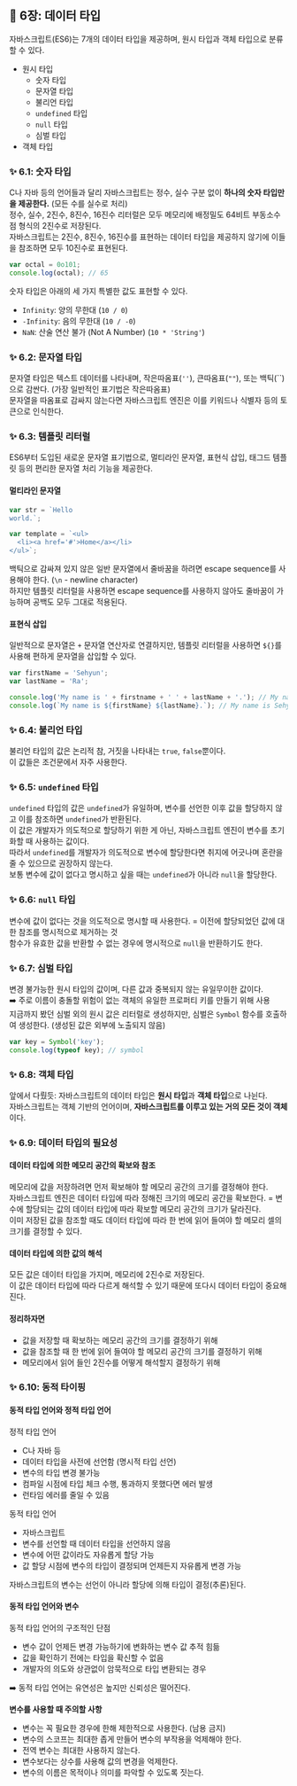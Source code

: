 ## 📔 6장: 데이터 타입

자바스크립트(ES6)는 7개의 데이터 타입을 제공하며, 원시 타입과 객체 타입으로 분류할 수 있다.

- 원시 타입
  - 숫자 타입
  - 문자열 타입
  - 불리언 타입
  - `undefined` 타입
  - `null` 타입
  - 심벌 타입
- 객체 타입

### ✨ 6.1: 숫자 타입

C나 자바 등의 언어들과 달리 자바스크립트는 정수, 실수 구분 없이 **하나의 숫자 타입만을 제공한다.** (모든 수를 실수로 처리)  
정수, 실수, 2진수, 8진수, 16진수 리터럴은 모두 메모리에 배정밀도 64비트 부동소수점 형식의 2진수로 저장된다.  
자바스크립트는 2진수, 8진수, 16진수를 표현하는 데이터 타입을 제공하지 않기에 이들을 참조하면 모두 10진수로 표현된다.

```javascript
var octal = 0o101;
console.log(octal); // 65
```

숫자 타입은 아래의 세 가지 특별한 값도 표현할 수 있다.

- `Infinity`: 양의 무한대 (`10 / 0`)
- `-Infinity`: 음의 무한대 (`10 / -0`)
- `NaN`: 산술 연산 불가 (Not A Number) (`10 * 'String'`)

### ✨ 6.2: 문자열 타입

문자열 타입은 텍스트 데이터를 나타내며, 작은따옴표(`''`), 큰따옴표(`""`), 또는 백틱(``)으로 감싼다. (가장 일반적인 표기법은 작은따옴표)  
문자열을 따옴표로 감싸지 않는다면 자바스크립트 엔진은 이를 키워드나 식별자 등의 토큰으로 인식한다.

### ✨ 6.3: 템플릿 리터럴

ES6부터 도입된 새로운 문자열 표기법으로, 멀티라인 문자열, 표현식 삽입, 태그드 템플릿 등의 편리한 문자열 처리 기능을 제공한다.

#### 멀티라인 문자열

```javascript
var str = `Hello
world.`;

var template = `<ul>
  <li><a href='#'>Home</a></li>
</ul>`;
```

백틱으로 감싸져 있지 않은 일반 문자열에서 줄바꿈을 하려면 escape sequence를 사용해야 한다. (`\n` - newline character)  
하지만 템플릿 리터럴을 사용하면 escape sequence를 사용하지 않아도 줄바꿈이 가능하며 공백도 모두 그대로 적용된다.

#### 표현식 삽입

일반적으로 문자열은 `+` 문자열 연산자로 연결하지만, 템플릿 리터럴을 사용하면 `${}`를 사용해 편하게 문자열을 삽입할 수 있다.

```javascript
var firstName = 'Sehyun';
var lastName = 'Ra';

console.log('My name is ' + firstname + ' ' + lastName + '.'); // My name is Sehyun Ra.
console.log(`My name is ${firstName} ${lastName}.`); // My name is Sehyun Ra.
```

### ✨ 6.4: 불리언 타입

불리언 타입의 값은 논리적 참, 거짓을 나타내는 `true`, `false`뿐이다.  
이 값들은 조건문에서 자주 사용한다.

### ✨ 6.5: `undefined` 타입

`undefined` 타입의 값은 `undefined`가 유일하며, 변수를 선언한 이후 값을 할당하지 않고 이를 참조하면 `undefined`가 반환된다.  
이 값은 개발자가 의도적으로 할당하기 위한 게 아닌, 자바스크립트 엔진이 변수를 초기화할 때 사용하는 값이다.  
따라서 `undefined`를 개발자가 의도적으로 변수에 할당한다면 취지에 어긋나며 혼란을 줄 수 있으므로 권장하지 않는다.  
보통 변수에 값이 없다고 명시하고 싶을 때는 `undefined`가 아니라 `null`을 할당한다.

### ✨ 6.6: `null` 타입

변수에 값이 없다는 것을 의도적으로 명시할 때 사용한다. = 이전에 할당되었던 값에 대한 참조를 명시적으로 제거하는 것  
함수가 유효한 값을 반환할 수 없는 경우에 명시적으로 `null`을 반환하기도 한다.

### ✨ 6.7: 심벌 타입

변경 불가능한 원시 타입의 값이며, 다른 값과 중복되지 않는 유일무이한 값이다.  
➡️ 주로 이름이 충돌할 위험이 없는 객체의 유일한 프로퍼티 키를 만들기 위해 사용  
지금까지 봤던 심벌 외의 원시 값은 리터럴로 생성하지만, 심벌은 `Symbol` 함수를 호출하여 생성한다. (생성된 값은 외부에 노출되지 않음)

```javascript
var key = Symbol('key');
console.log(typeof key); // symbol
```

### ✨ 6.8: 객체 타입

앞에서 다뤘듯: 자바스크립트의 데이터 타입은 **원시 타입**과 **객체 타입**으로 나뉜다.  
자바스크립트는 객체 기반의 언어이며, **자바스크립트를 이루고 있는 거의 모든 것이 객체**이다.

### ✨ 6.9: 데이터 타입의 필요성

#### 데이터 타입에 의한 메모리 공간의 확보와 참조

메모리에 값을 저장하려면 먼저 확보해야 할 메모리 공간의 크기를 결정해야 한다.  
자바스크립트 엔진은 데이터 타입에 따라 정해진 크기의 메모리 공간을 확보한다. = 변수에 할당되는 값의 데이터 타입에 따라 확보할 메모리 공간의 크기가 달라진다.  
이미 저장된 값을 참조할 때도 데이터 타입에 따라 한 번에 읽어 들여야 할 메모리 셀의 크기를 결정할 수 있다.

#### 데이터 타입에 의한 값의 해석

모든 값은 데이터 타입을 가지며, 메모리에 2진수로 저장된다.  
이 값은 데이터 타입에 따라 다르게 해석할 수 있기 때문에 또다시 데이터 타입이 중요해진다.

#### 정리하자면

- 값을 저장할 때 확보하는 메모리 공간의 크기를 결정하기 위해
- 값을 참조할 때 한 번에 읽어 들여야 할 메모리 공간의 크기를 결정하기 위해
- 메모리에서 읽어 들인 2진수를 어떻게 해석할지 결정하기 위해

### ✨ 6.10: 동적 타이핑

#### 동적 타입 언어와 정적 타입 언어

정적 타입 언어

- C나 자바 등
- 데이터 타입을 사전에 선언함 (명시적 타입 선언)
- 변수의 타입 변경 불가능
- 컴파일 시점에 타입 체크 수행, 통과하지 못했다면 에러 발생
- 런타임 에러를 줄일 수 있음

동적 타입 언어

- 자바스크립트
- 변수를 선언할 때 데이터 타입을 선언하지 않음
- 변수에 어떤 값이라도 자유롭게 할당 가능
- 값 할당 시점에 변수의 타입이 결정되며 언제든지 자유롭게 변경 가능

자바스크립트의 변수는 선언이 아니라 할당에 의해 타입이 결정(추론)된다.

#### 동적 타입 언어와 변수

동적 타입 언어의 구조적인 단점

- 변수 값이 언제든 변경 가능하기에 변화하는 변수 값 추적 힘듦
- 값을 확인하기 전에는 타입을 확신할 수 없음
- 개발자의 의도와 상관없이 암묵적으로 타입 변환되는 경우

➡️ 동적 타입 언어는 유연성은 높지만 신뢰성은 떨어진다.

**변수를 사용할 때 주의할 사항**

- 변수는 꼭 필요한 경우에 한해 제한적으로 사용한다. (남용 금지)
- 변수의 스코프는 최대한 좁게 만들어 변수의 부작용을 억제해야 한다.
- 전역 변수는 최대한 사용하지 않는다.
- 변수보다는 상수를 사용해 값의 변경을 억제한다.
- 변수의 이름은 목적이나 의미를 파악할 수 있도록 짓는다.
